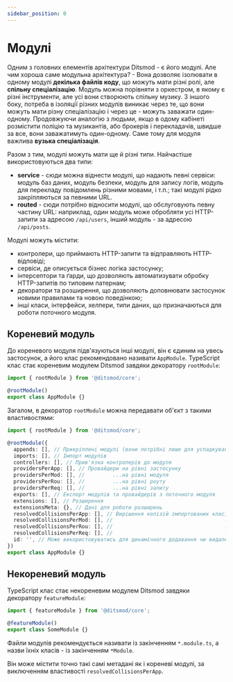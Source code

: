 ```yaml
---
sidebar_position: 0
---
```


# Модулі

Одним з головних елементів архітектури Ditsmod - є його модулі. Але чим хороша саме модульна архітектура? - Вона дозволяє ізолювати в одному модулі **декілька файлів коду**, що можуть мати різні ролі, але **спільну спеціалізацію**. Модуль можна порівняти з оркестром, в якому є різні інструменти, але усі вони створюють спільну музику. З іншого боку, потреба в ізоляції різних модулів виникає через те, що вони можуть мати різну спеціалізацію і через це - можуть заважати один-одному. Продовжуючи аналогію з людьми, якщо в одому кабінеті розмістити поліцію та музикантів, або брокерів і перекладачів, швидше за все, вони заважатимуть один-одному. Саме тому для модуля важлива **вузька спеціалізація**.

Разом з тим, модулі можуть мати ще й різні типи. Найчастіше використовуються два типи:

- **service** - сюди можна віднести модулі, що надають певні сервіси: модуль баз даних, модуль безпеки, модуль для запису логів, модуль для перекладу повідомлень різними мовами, і т.п.; такі модулі рідко закріпляються за певними URL.
- **routed** - сюди потрібно відносити модулі, що обслуговують певну частину URL: наприклад, один модуль може обробляти усі HTTP-запити за адресою `/api/users`, інший модуль - за адресою `/api/posts`.

Модулі можуть містити:
- контролери, що приймають HTTP-запити та відправляють HTTP-відповіді;
- сервіси, де описується бізнес логіка застосунку;
- інтерсептори та ґарди, що дозволяють автоматизувати обробку HTTP-запитів по типовим патернам;
- декоратори та розширення, що дозволяють доповнювати застосунок новими правилами та новою поведінкою;
- інші класи, інтерфейси, хелпери, типи даних, що призначаються для роботи поточного модуля.

## Кореневий модуль

До кореневого модуля підв'язуються інші модулі, він є єдиним на увесь застосунок, а його клас рекомендовано називати `AppModule`. TypeScript клас стає кореневим модулем Ditsmod завдяки декоратору `rootModule`:

```ts
import { rootModule } from '@ditsmod/core';

@rootModule()
export class AppModule {}
```

Загалом, в декоратор `rootModule` можна передавати об'єкт з такими властивостями:

```ts
import { rootModule } from '@ditsmod/core';

@rootModule({
  appends: [], // Прикріплені модулі (вони потрібні лише для успадкування префікса у поточного модуля)
  imports: [], // Імпорт модулів
  controllers: [], // Прив'язка контролерів до модуля
  providersPerApp: [], // Провайдери на рівні застосунку
  providersPerMod: [], //         ...на рівні модуля
  providersPerRou: [], //         ...на рівні роуту
  providersPerReq: [], //         ...на рівні запиту
  exports: [], // Експорт модулів та провайдерів з поточного модуля
  extensions: [], // Розширення
  extensionsMeta: {}, // Дані для роботи розширень
  resolvedCollisionsPerApp: [], // Вирішення колізій імпортованих класів на рівні застосунку
  resolvedCollisionsPerMod: [], //                                    ...на рівні модуля
  resolvedCollisionsPerRou: [], //                                    ...на рівні роута
  resolvedCollisionsPerReq: [], //                                    ...на рівні запиту
  id: '', // Може використовуватись для динамічного додавання чи видалення модулів
})
export class AppModule {}
```

## Некореневий модуль

TypeScript клас стає некореневим модулем Ditsmod завдяки декоратору `featureModule`:

```ts
import { featureModule } from '@ditsmod/core';

@featureModule()
export class SomeModule {}
```

Файли модулів рекомендується називати із закінченням `*.module.ts`, а назви їхніх класів - із закінченням `*Module`.

Він може містити точно такі самі метадані як і кореневі модулі, за виключенням властивості `resolvedCollisionsPerApp`.

[1]: https://www.npmjs.com/package/reflect-metadata
